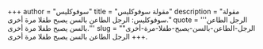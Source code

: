 +++
author = "سوفوكليس"
title = "مقولة سوفوكليس"
description = "مقولة سوفوكليس: الرجل الطاعن بالسن يصبح طفلا مرة أخرى."
quote = '''الرجل الطاعن بالسن يصبح طفلا مرة أخرى.'''
slug = "الرجل-الطاعن-بالسن-يصبح-طفلا-مرة-أخرى"
+++
الرجل الطاعن بالسن يصبح طفلا مرة أخرى.
